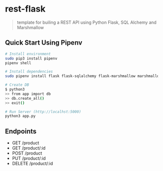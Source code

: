 # rest-flask
> template for builing a REST API using Python Flask, SQL Alchemy and Marshmallow

## Quick Start Using Pipenv

```bash
# Install environment
sudo pip3 install pipenv
pipenv shell

# Install dependencies
sudo pipenv install flask flask-sqlalchemy flask-marshmallow marshmallow-sqlalchemy

# Create DB
$ python3
>> from app import db
>> db.create_all()
>> exit()

# Run Server (http://localhst:5000)
python3 app.py
```

## Endpoints
* GET    /product
* GET    /product/:id
* POST   /product
* PUT    /product/:id
* DELETE /product/:id
